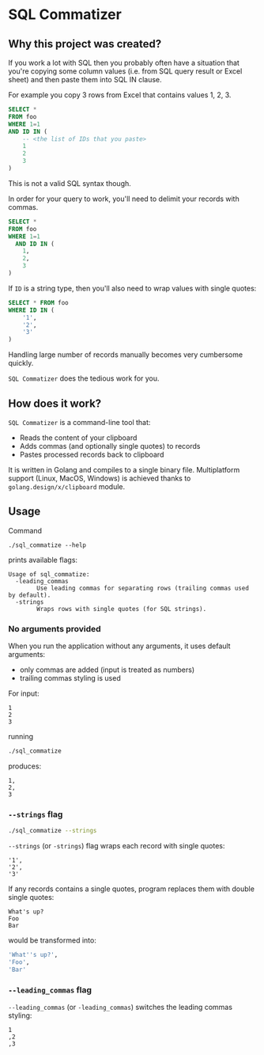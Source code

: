 # SQL Commatizer

## Why this project was created?

If you work a lot with SQL then you probably often have a situation that you're 
copying some column values (i.e. from SQL query result or Excel sheet) and then paste them into SQL IN clause.

For example you copy 3 rows from Excel that contains values 1, 2, 3.
```sql
SELECT * 
FROM foo
WHERE 1=1
AND ID IN (
    -- <the list of IDs that you paste>
    1
    2
    3
)
```

This is not a valid SQL syntax though.

In order for your query to work, you'll need to delimit your records with commas.
```sql
SELECT * 
FROM foo
WHERE 1=1
  AND ID IN (
    1,
    2,
    3
)
```

If `ID` is a string type, then you'll also need to wrap values with single quotes:
```sql
SELECT * FROM foo
WHERE ID IN (
    '1',
    '2',
    '3'
)
```

Handling large number of records manually becomes very cumbersome quickly.

`SQL Commatizer` does the tedious work for you.

## How does it work?
`SQL Commatizer` is a command-line tool that:
* Reads the content of your clipboard
* Adds commas (and optionally single quotes) to records
* Pastes processed records back to clipboard

It is written in Golang and compiles to a single binary file.
Multiplatform support (Linux, MacOS, Windows) is achieved thanks to `golang.design/x/clipboard` module.



## Usage

Command
```
./sql_commatize --help
```

prints available flags:
```
Usage of sql_commatize:
  -leading_commas
        Use leading commas for separating rows (trailing commas used by default).
  -strings
        Wraps rows with single quotes (for SQL strings).
```
### No arguments provided
When you run the application without any arguments, it uses default arguments:
* only commas are added (input is treated as numbers)
* trailing commas styling is used

For input:
```
1
2
3
```

running

```bash
./sql_commatize
```

produces:

```
1,
2,
3
```

### `--strings` flag

```bash
./sql_commatize --strings
```

`--strings` (or `-strings`) flag wraps each record with single quotes:

```
'1',
'2',
'3'
```

If any records contains a single quotes, program replaces them with double single quotes:

```
What's up?
Foo
Bar
```

would be transformed into:

```sql
'What''s up?',
'Foo',
'Bar'
```

### `--leading_commas` flag
`--leading_commas` (or `-leading_commas`) switches the leading commas styling:

```
1
,2
,3
```
